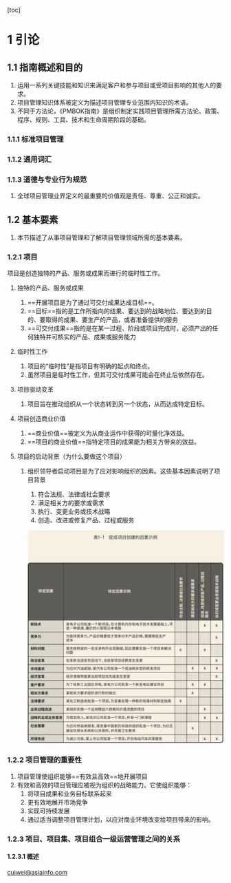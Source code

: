 [toc]

# 1 引论

## 1.1 指南概述和目的

1. 运用一系列关键技能和知识来满足客户和参与项目或受项目影响的其他人的要求。
2. 项目管理知识体系被定义为描述项目管理专业范围内知识的术语。
3. 不同于方法论，《PMBOK指南》是组织制定实践项目管理所需方法论、政策、程序、规则、工具、技术和生命周期阶段的基础。

### 1.1.1 标准项目管理

### 1.1.2 通用词汇

### 1.1.3 道德与专业行为规范

1. 全球项目管理业界定义的最重要的价值观是责任、尊重、公正和诚实。

## 1.2 基本要素

1. 本节描述了从事项目管理和了解项目管理领域所需的基本要素。

### 1.2.1 项目

项目是创造独特的产品、服务或成果而进行的临时性工作。

1. 独特的产品、服务或成果

   1. ==开展项目是为了通过可交付成果达成目标==。
   2. ==目标==指的是工作所指向的结果、要达到的战略地位、要达到的目的、要取得的成果、要生产的产品，或者准备提供的服务
   3. ==可交付成果==指的是在某一过程、阶段或项目完成时，必须产出的任何独特并可核实的产品、成果或服务能力

2. 临时性工作

   1. 项目的“临时性”是指项目有明确的起点和终点。
   2. 虽然项目是临时性工作，但其可交付成果可能会在终止后依然存在。

3. 项目驱动变革

   1. 项目旨在推动组织从一个状态转到另一个状态，从而达成特定目标。

4. 项目创造商业价值

   1. ==商业价值==被定义为从商业运作中获得的可量化净效益。
   2. ==项目的商业价值==指特定项目的成果能为相关方带来的效益。

5. 项目的启动背景（为什么要做这个项目）

   1. 组织领导者启动项目是为了应对影响组织的因素。这些基本因素说明了项目背景

      1. 符合法规、法律或社会要求
      2. 满足相关方的要求或需求
      3. 执行、变更业务或技术战略
      4. 创造、改进或修复产品、过程或服务

      ![image-20220402160840272](https://raw.githubusercontent.com/Hongyl0625/readingnote_resource/main/img/2022-04-02/image-20220402160840272.png)

### 1.2.2 项目管理的重要性

1. 项目管理使组织能够==有效且高效==地开展项目
2. 有效和高效的项目管理应被视为组织的战略能力。它使组织能够：
   1. 将项目成果和业务目标联系起来
   2. 更有效地展开市场竞争
   3. 实现可持续发展
   4. 通过适当调整项目管理计划，以应对商业环境改变给项目带来的影响。

### 1.2.3 项目、项目集、项目组合一级运营管理之间的关系

#### 1.2.3.1 概述

cuiwei@asiainfo.com

